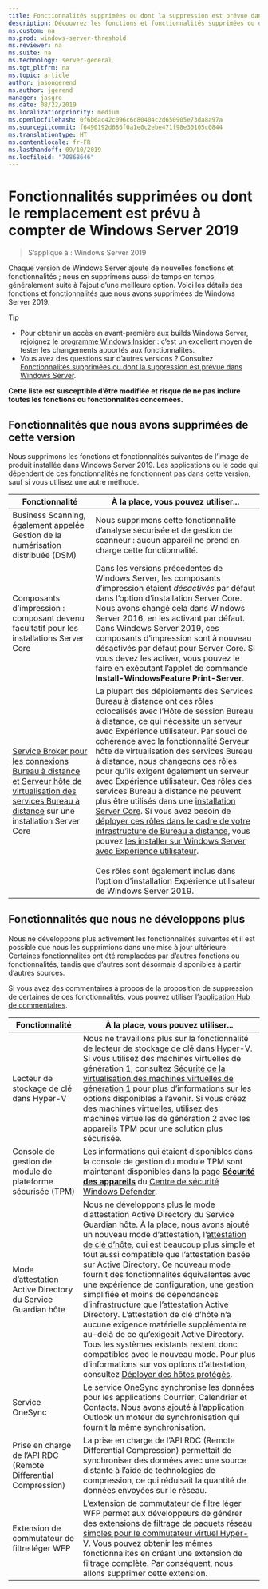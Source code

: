 ```yaml
---
title: Fonctionnalités supprimées ou dont la suppression est prévue dans Windows Server 2019
description: Découvrez les fonctions et fonctionnalités supprimées ou dont la suppression est prévue à compter de Windows Server 2019.
ms.custom: na
ms.prod: windows-server-threshold
ms.reviewer: na
ms.suite: na
ms.technology: server-general
ms.tgt_pltfrm: na
ms.topic: article
author: jasongerend
ms.author: jgerend
manager: jasgro
ms.date: 08/22/2019
ms.localizationpriority: medium
ms.openlocfilehash: 0f6b6ac42c096c6c80404c2d650905e73da8a97a
ms.sourcegitcommit: f6490192d686f0a1e0c2ebe471f98e30105c0844
ms.translationtype: HT
ms.contentlocale: fr-FR
ms.lasthandoff: 09/10/2019
ms.locfileid: "70868646"
---
```

# <a name="features-removed-or-planned-for-replacement-starting-windows-server-2019"></a>Fonctionnalités supprimées ou dont le remplacement est prévu à compter de Windows Server 2019

>S’applique à : Windows Server 2019

Chaque version de Windows Server ajoute de nouvelles fonctions et fonctionnalités ; nous en supprimons aussi de temps en temps, généralement suite à l’ajout d’une meilleure option. Voici les détails des fonctions et fonctionnalités que nous avons supprimées de Windows Server 2019.

> [!TIP]
> - Pour obtenir un accès en avant-première aux builds Windows Server, rejoignez le [programme Windows Insider](https://insider.windows.com) : c’est un excellent moyen de tester les changements apportés aux fonctionnalités.
> - Vous avez des questions sur d’autres versions ? Consultez [Fonctionnalités supprimées ou dont la suppression est prévue dans Windows Server](removed-features.md).

**Cette liste est susceptible d’être modifiée et risque de ne pas inclure toutes les fonctions ou fonctionnalités concernées.** 

## <a name="features-we-removed-in-this-release"></a>Fonctionnalités que nous avons supprimées de cette version

Nous supprimons les fonctions et fonctionnalités suivantes de l’image de produit installée dans Windows Server 2019. Les applications ou le code qui dépendent de ces fonctionnalités ne fonctionnent pas dans cette version, sauf si vous utilisez une autre méthode.

| Fonctionnalité   | À la place, vous pouvez utiliser... |
| --------- | -------------------- |
| Business Scanning, également appelée Gestion de la numérisation distribuée (DSM)|Nous supprimons cette fonctionnalité d’analyse sécurisée et de gestion de scanneur : aucun appareil ne prend en charge cette fonctionnalité. |
| Composants d’impression : composant devenu facultatif pour les installations Server Core|Dans les versions précédentes de Windows Server, les composants d’impression étaient *désactivés* par défaut dans l’option d’installation Server Core. Nous avons changé cela dans Windows Server 2016, en les activant par défaut. Dans Windows Server 2019, ces composants d’impression sont à nouveau désactivés par défaut pour Server Core. Si vous devez les activer, vous pouvez le faire en exécutant l’applet de commande **Install-WindowsFeature Print-Server**. |
| [Service Broker pour les connexions Bureau à distance et Serveur hôte de virtualisation des services Bureau à distance](../remote/remote-desktop-services/desktop-hosting-service.md) sur une installation Server Core|La plupart des déploiements des Services Bureau à distance ont ces rôles colocalisés avec l’Hôte de session Bureau à distance, ce qui nécessite un serveur avec Expérience utilisateur. Par souci de cohérence avec la fonctionnalité Serveur hôte de virtualisation des services Bureau à distance, nous changeons ces rôles pour qu’ils exigent également un serveur avec Expérience utilisateur. Ces rôles des services Bureau à distance ne peuvent plus être utilisés dans une [installation Server Core](../administration/server-core/what-is-server-core.md). Si vous avez besoin de [déployer ces rôles dans le cadre de votre infrastructure de Bureau à distance](../remote/remote-desktop-services/rds-deploy-infrastructure.md), vous pouvez [les installer sur Windows Server avec Expérience utilisateur](../get-started/getting-started-with-server-with-desktop-experience.md). <br/><br/>Ces rôles sont également inclus dans l’option d’installation Expérience utilisateur de Windows Server 2019. |

## <a name="features-were-no-longer-developing"></a>Fonctionnalités que nous ne développons plus

Nous ne développons plus activement les fonctionnalités suivantes et il est possible que nous les supprimions dans une mise à jour ultérieure. Certaines fonctionnalités ont été remplacées par d’autres fonctions ou fonctionnalités, tandis que d’autres sont désormais disponibles à partir d’autres sources. 

Si vous avez des commentaires à propos de la proposition de suppression de certaines de ces fonctionnalités, vous pouvez utiliser l’[application Hub de commentaires](https://support.microsoft.com/help/4021566/windows-10-send-feedback-to-microsoft-with-feedback-hub-app). 

| Fonctionnalité     | À la place, vous pouvez utiliser... |
| ----------- | --------------------- |
| Lecteur de stockage de clé dans Hyper-V|Nous ne travaillons plus sur la fonctionnalité de lecteur de stockage de clé dans Hyper-V. Si vous utilisez des machines virtuelles de génération 1, consultez [Sécurité de la virtualisation des machines virtuelles de génération 1](../virtualization/hyper-v/learn-more/generation-1-virtual-machine-security-settings-for-hyper-v.md) pour plus d’informations sur les options disponibles à l’avenir. Si vous créez des machines virtuelles, utilisez des machines virtuelles de génération 2 avec les appareils TPM pour une solution plus sécurisée. |
| Console de gestion de module de plateforme sécurisée (TPM)|Les informations qui étaient disponibles dans la console de gestion du module TPM sont maintenant disponibles dans la page [**Sécurité des appareils**](https://docs.microsoft.com/windows/security/threat-protection/windows-defender-security-center/wdsc-device-security) du [Centre de sécurité Windows Defender](https://docs.microsoft.com/windows/security/threat-protection/windows-defender-security-center/windows-defender-security-center). |
| Mode d’attestation Active Directory du Service Guardian hôte|Nous ne développons plus le mode d’attestation Active Directory du Service Guardian hôte. À la place, nous avons ajouté un nouveau mode d’attestation, l’[attestation de clé d’hôte](../security/guarded-fabric-shielded-vm/guarded-fabric-create-host-key.md), qui est beaucoup plus simple et tout aussi compatible que l’attestation basée sur Active Directory.  Ce nouveau mode fournit des fonctionnalités équivalentes avec une expérience de configuration, une gestion simplifiée et moins de dépendances d’infrastructure que l’attestation Active Directory. L’attestation de clé d’hôte n’a aucune exigence matérielle supplémentaire au-delà de ce qu’exigeait Active Directory. Tous les systèmes existants restent donc compatibles avec le nouveau mode. Pour plus d’informations sur vos options d’attestation, consultez [Déployer des hôtes protégés](../security/guarded-fabric-shielded-vm/guarded-fabric-configure-hgs-with-authorized-hyper-v-hosts.md). |
| Service OneSync | Le service OneSync synchronise les données pour les applications Courrier, Calendrier et Contacts. Nous avons ajouté à l’application Outlook un moteur de synchronisation qui fournit la même synchronisation. |
| Prise en charge de l’API RDC (Remote Differential Compression) | La prise en charge de l’API RDC (Remote Differential Compression) permettait de synchroniser des données avec une source distante à l’aide de technologies de compression, ce qui réduisait la quantité de données envoyées sur le réseau. |
| Extension de commutateur de filtre léger WFP | L’extension de commutateur de filtre léger WFP permet aux développeurs de générer des [extensions de filtrage de paquets réseau simples pour le commutateur virtuel Hyper-V](https://docs.microsoft.com/windows-hardware/drivers/network/using-virtual-switch-filtering). Vous pouvez obtenir les mêmes fonctionnalités en créant une extension de filtrage complète. Par conséquent, nous allons supprimer cette extension. |
